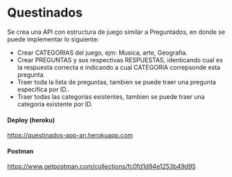 # Questinados

Se crea una API con estructura de juego similar a Preguntados, en donde se puede implementar lo siguiente:

- Crear CATEGORIAS del juego, ejm: Musica, arte, Geografia.
- Crear PREGUNTAS y sus respectivas RESPUESTAS, identicando cual es la respuesta correcta e indicando a cual CATEGORIA correpsonde esta pregunta.
- Traer toda la lista de preguntas, tambien se puede traer una pregunta especifica por ID..
- Traer todas las categorias existentes, tambien se puede traer una categoria existente por ID.

#### Deploy (heroku)

https://questinados-app-an.herokuapp.com

#### Postman

https://www.getpostman.com/collections/fc0fd1d94e1253b49d95
